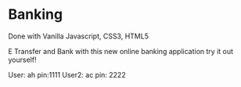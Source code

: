 # Banking

Done with Vanilla Javascript, CSS3, HTML5

E Transfer and Bank with this new online banking application
  try it out yourself!

  User: ah pin:1111
  User2: ac pin: 2222
